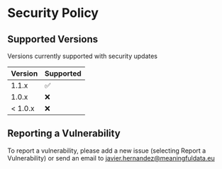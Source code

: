 # Security Policy

## Supported Versions

Versions currently supported with security updates

| Version | Supported          |
| ------- | ------------------ |
| 1.1.x   | :white_check_mark: |
| 1.0.x   | :x:                |
| < 1.0.x | :x:                |

## Reporting a Vulnerability
To report a vulnerability, please add a new issue (selecting Report a Vulnerability) or send an email to javier.hernandez@meaningfuldata.eu
